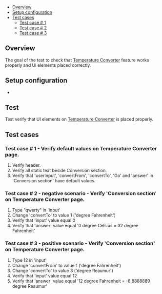 - [Overview](#overview)
- [Setup configuration](#setup-configuration)
- [Test cases](#test-cases)
    - [Test case # 1](#Test-case-#-1)
    - [Test case # 2](#Test-case-#-2)
    - [Test case # 3](#Test-case-#-3)
## Overview
The goal of the test to check that [Temperature Converter](https://www.theonlineconverter.co.uk/temperature-converter/) feature works properly and UI elements placed correctly.

## Setup configuration
-

## Test
Test verify that UI elements on [Temperature Converter](https://www.theonlineconverter.co.uk/temperature-converter/) is placed properly.

## Test cases
### Test case # 1 - Verify default values on Temperature Converter page.
1. Verify header.
2. Verify all static text beside Conversion section.
3. Verify that 'userInput', 'convertFrom', 'convertTo', 'Go' and 'answer' in 'Conversion section' have default values.

### Test case # 2 - negative scenario - Verify 'Conversion section' on Temperature Converter page.
1. Type "qwerty" in 'input'
2. Change 'convertTo' to value 1 ('degree Fahrenheit') 
3. Verify that 'input' value equal 0 
4. Verify that 'answer' value equal '0 degree Celsius = 32 degree Fahrenheit'

### Test case # 3 - positive scenario - Verify 'Conversion section' on Temperature Converter page.
1. Type 12 in 'input'
2. Change 'convertFrom' to value 1 ('degree Fahrenheit')
3. Change 'convertTo' to value 3 ('degree Reaumur')
4. Verify that 'input' value equal 12
5. Verify that 'answer' value equal '12 degree Fahrenheit = -8.8888889 degree Reaumur'

